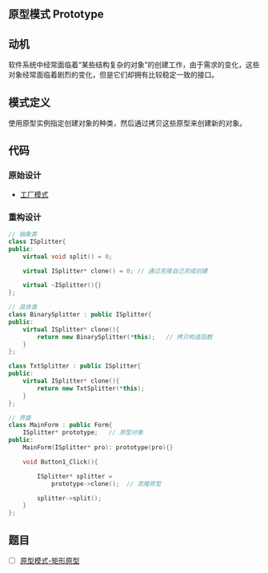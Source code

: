 ## 原型模式 Prototype

## 动机

软件系统中经常面临着“某些结构复杂的对象”的创建工作，由于需求的变化，这些对象经常面临着剧烈的变化，但是它们却拥有比较稳定一致的接口。

## 模式定义

使用原型实例指定创建对象的种类，然后通过拷贝这些原型来创建新的对象。

## 代码

### 原始设计

- [工厂模式](06.工厂模式.md)

### 重构设计

```cpp
// 抽象类
class ISplitter{
public:
    virtual void split() = 0;

    virtual ISplitter* clone() = 0; // 通过克隆自己完成创建

    virtual ~ISplitter(){}
};

// 具体类
class BinarySplitter : public ISplitter{
public:
    virtual ISplitter* clone(){
        return new BinarySplitter(*this);   // 拷贝构造函数
    }
};

class TxtSplitter : public ISplitter{
public:
    virtual ISplitter* clone(){
        return new TxtSplitter(*this);
    }
};

// 界面
class MainForm : public Form{
    ISplitter* prototype;   // 原型对象
public:
    MainForm(ISplitter* pro): prototype(pro){}

    void Button1_Click(){

        ISplitter* splitter = 
            prototype->clone();  // 克隆原型

        splitter->split();
    }
};
```

## 题目

- [ ] [原型模式-矩形原型](https://kamacoder.com/problempage.php?pid=1083)